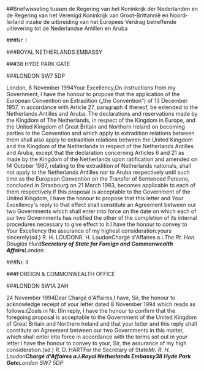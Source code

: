 <meta http-equiv='Content-Type' content='text/html; charset=utf-8' />

##Briefwisseling tussen de Regering van het Koninkrijk der Nederlanden en de Regering van het Verenigd Koninkrijk van Groot-Brittannië en Noord-Ierland inzake de uitbreiding van het Europees Verdrag betreffende uitlevering tot de Nederlandse Antillen en Aruba

###Nr. I 

###ROYAL NETHERLANDS EMBASSY

###38 HYDE PARK GATE

###LONDON SW7 5DP

London, 8 November 1994Your Excellency,On instructions from my Government, I have the honour to propose that the application of the European Convention on Extradition („the Convention") of 13 December 1957, in accordance with Article 27, paragraph 4 thereof, be extended to the Netherlands Antilles and Aruba. The declarations and reservations made by the Kingdom of The Netherlands, in respect of the Kingdom in Europe, and the United Kingdom of Great Britain and Northern Ireland on becoming parties to the Convention and which apply to extradition relations between them shall also apply to extradition relations between the United Kingdom and the Kingdom of the Netherlands in respect of the Netherlands Antilles and Aruba, except that the declaration concerning Articles 6 and 21 as made by the Kingdom of the Netherlands upon ratification and amended on 14 October 1987, relating to the extradition of Netherlands nationals, shall not apply to the Netherlands Antilles nor to Aruba respectively until such time as the European Convention on the Transfer of Sentenced Persons, concluded in Strasbourg on 21 March 1983, becomes applicable to each of them respectively.If this proposal is acceptable to the Government of the United Kingdom, I have the honour to propose that this letter and Your Excellency's reply to that effect shall constitute an Agreement between our two Governments which shall enter into force on the date on which each of our two Governments has notified the other of the completion of its internal procedures necessary to give effect to it.I have the honour to convey to Your Excellency the assurance of my highest consideration.yours sincerely(sd.) R. H. LOUDONR. H. LoudonChargé d'Affaires a.i.*The Rt. Hon. Douglas Hurd**Secretary of State for Foreign and Commonwealth Affairs**London*

###Nr. II 

###FOREIGN & COMMONWEALTH OFFICE

###LONDON SW1A 2AH

24 November 1994Dear Chargé d'Affaires,I have, Sir, the honour to acknowledge receipt of your letter dated 8 November 1994 which reads as follows:(Zoals in Nr. I)In reply, I have the honour to confirm that the foregoing proposal is acceptable to the Government of the United Kingdom of Great Britain and Northern Ireland and that your letter and this reply shall constitute an Agreement between our two Governments in this matter, which shall enter into force in accordance with the terms set out in your letter.I have the honour to convey to your, Sir, the assurance of my high consideration.(sd.) R. D. HARTFor the Secretary of State*Mr. R. H. Loudon**Chargé d'Affaires a.i.**Royal Netherlands Embassy**38 Hyde Park Gate**London SW7 5DP*
